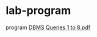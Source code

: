 # lab-program
program
[DBMS Queries 1 to 8.pdf](https://github.com/Manu4400/lab-program/files/14345390/DBMS.Queries.1.to.8.pdf)


